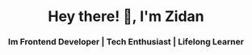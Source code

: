 <h1 align="center">Hey there! 👋, I'm Zidan</h1>
<h3 align="center">Im Frontend Developer | Tech Enthusiast | Lifelong Learner</h3>

